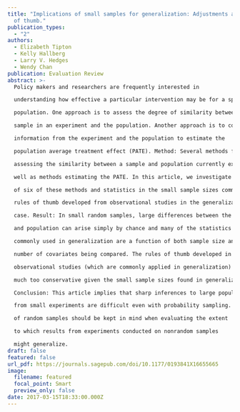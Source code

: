 ```yaml
---
title: "Implications of small samples for generalization: Adjustments and rules
  of thumb."
publication_types:
  - "2"
authors:
  - Elizabeth Tipton
  - Kelly Hallberg
  - Larry V. Hedges
  - Wendy Chan
publication: Evaluation Review
abstract: >-
  Policy makers and researchers are frequently interested in

  understanding how effective a particular intervention may be for a specific

  population. One approach is to assess the degree of similarity between the

  sample in an experiment and the population. Another approach is to combine

  information from the experiment and the population to estimate the

  population average treatment effect (PATE). Method: Several methods for

  assessing the similarity between a sample and population currently exist as

  well as methods estimating the PATE. In this article, we investigate properties

  of six of these methods and statistics in the small sample sizes common in education research (i.e., 10–70 sites), evaluating the utility of

  rules of thumb developed from observational studies in the generalization

  case. Result: In small random samples, large differences between the sample

  and population can arise simply by chance and many of the statistics

  commonly used in generalization are a function of both sample size and the

  number of covariates being compared. The rules of thumb developed in

  observational studies (which are commonly applied in generalization) are

  much too conservative given the small sample sizes found in generalization.

  Conclusion: This article implies that sharp inferences to large populations

  from small experiments are difficult even with probability sampling. Features

  of random samples should be kept in mind when evaluating the extent

  to which results from experiments conducted on nonrandom samples

  might generalize.
draft: false
featured: false
url_pdf: https://journals.sagepub.com/doi/10.1177/0193841X16655665
image:
  filename: featured
  focal_point: Smart
  preview_only: false
date: 2017-03-15T18:33:00.000Z
---
```

